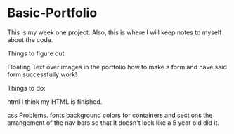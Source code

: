 # Basic-Portfolio

This is my week one project. Also, this is where I will keep notes to myself about the code.

Things to figure out:

Floating Text over images in the portfolio
how to make a form and have said form successfully work!


Things to do:

html
I think my HTML is  finished.

css
Problems.
fonts
background colors for containers and sections
the arrangement of the nav bars so that it doesn't look like a 5 year old did it.